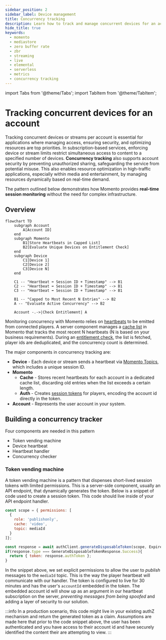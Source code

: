 ```yaml
---
sidebar_position: 2
sidebar_label: Device management
title: Concurrency tracking
description: Learn how to track and manage concurrent devices for an account
hide_title: true
keywords:
  - momento
  - mediastore
  - zero buffer rate
  - zbr
  - streaming
  - live
  - elemental
  - serverless
  - metrics
  - concurrency tracking
---
```


import Tabs from '@theme/Tabs';
import TabItem from '@theme/TabItem';

# Tracking concurrent devices for an account

Tracking concurrent devices or streams per account is essential for applications where managing access, ensuring security, and optimizing resources are top priorities. In subscription-based services, enforcing device or stream limits restrict simultaneous access to content to a specified number of devices. **Concurrency tracking** also supports account security by preventing unauthorized sharing, safeguarding the service from potential misuse. This also enables resource optimization in high-traffic applications, especially within media and entertainment, by managing resources dynamically based on real-time demand.

The pattern outlined below demonstrates how Momento provides **real-time session monitoring** without the need for complex infrastructure.

## Overview

```mermaid
flowchart TD
    subgraph Account
        A[Account ID]
    end
    subgraph Momento
        B1[Store Heartbeats in Capped List]
        B2[Evaluate Unique Devices on Entitlement Check]
    end
    subgraph Device
        C1[Device 1]
        C2[Device 2]
        C3[Device N]
    end

    C1 -- "Heartbeat ➡ Session ID + Timestamp" --> B1
    C2 -- "Heartbeat ➡ Session ID + Timestamp" --> B1
    C3 -- "Heartbeat ➡ Session ID + Timestamp" --> B1

    B1 -- "Capped to Most Recent N Entries" --> B2
    A -- "Evaluate Active Concurrency" --> B2

    Account -.->|Check Entitlement| A
```

Monitoring concurrency with Momento relies on [heartbeats](/mediastore/enhancements/heartbeats) to be emitted from connected players. A server component manages a [cache list](/cache/develop/basics/datatypes#lists) in Momento that tracks the most recent N heartbeats (N is based on your business requirements). During an [entitlement check](/mediastore/entitlements/about), the list is fetched, player ids are deduplicated, and the concurrency count is determined.

The major components in concurrency tracking are:

* **Device** - Each device or stream sends a heartbeat via [Momento Topics](/topics), which includes a unique session ID.
* **Momento**
  * **Cache** - Stores recent heartbeats for each account in a dedicated cache list, discarding old entries when the list exceeds a certain length.
  * **Auth** - Creates [session tokens](/cache/develop/authentication/tokens) for players, encoding the account id directly in the token.
* **Account** - Represents the user account in your system.

## Building a concurrency tracker

Four components are needed in this pattern

* Token vending machine
* Device heartbeat
* Heartbeat handler
* Concurrency checker

### Token vending machine

A token vending machine is a pattern that dispenses short-lived session tokens with limited permissions. This is a server-side component, usually an API endpoint, that dynamically generates the token. Below is a snippet of code used to create a session token. This code should live inside of your API endpoint handler.
<Tabs>
<TabItem value="node" label="Node.js">

```javascript
const scope = { permissions: [
  {
    role: 'publishonly',
    cache: 'video',
    topic: mediaId
  }
]};

const response = await authClient.generateDisposableToken(scope, ExpiresIn.minutes(30), { tokenId: accountId });
if(response.type === GenerateDisposableTokenResponse.Success){
  return { token: response.authToken };
}
```
</TabItem>
<TabItem value="go" label="Go">
</TabItem>
<TabItem value="dotnet" label=".NET">
</TabItem>
</Tabs>

In the snippet above, we set explicit permissions to allow the user to *publish* messages to the `mediaId` topic. This is the way the player heartbeat will communicate with our handler. The token is configured to live for 30 minutes and has the user's `accountId` embedded in the token. The embedded account id will show up as an argument in our heartbeat subscription on the server, *preventing messages from being spoofed* and adding a layer of security to our solution.

:::info
In a production scenario, this code might live in your existing authZ mechanism and return the generated token as a claim. Assumptions are made here that prior to the code snippet above, the user has been authenticated and you have access to their account id and have securely identified the content their are attempting to view.
:::
